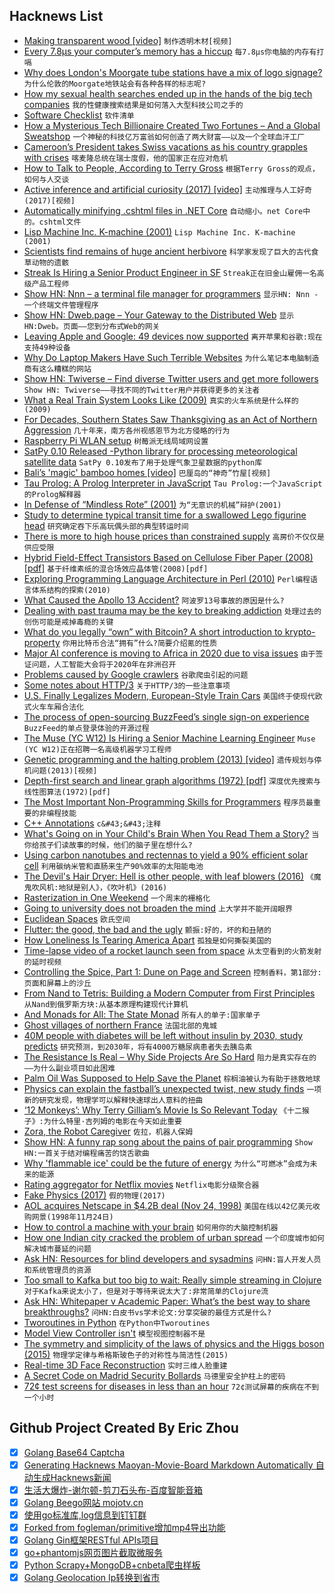 ## Hacknews List


- [Making transparent wood [video]](https://www.youtube.com/watch?v=x1H-323d838)  `制作透明木材[视频]`
- [Every 7.8μs your computer’s memory has a hiccup](https://blog.cloudflare.com/every-7-8us-your-computers-memory-has-a-hiccup/)  `每7.8μs你电脑的内存有打嗝`
- [Why does London&#39;s Moorgate tube stations have a mix of logo signage?](https://twitter.com/MrTimDunn/status/1065880618662313984)  `为什么伦敦的Moorgate地铁站会有各种各样的标志呢?`
- [How my sexual health searches ended up in the hands of the big tech companies](https://www.abc.net.au/news/2018-11-23/health-data-shared-with-tech-companies/10521456)  `我的性健康搜索结果是如何落入大型科技公司之手的`
- [Software Checklist](https://www.solipsys.co.uk/new/SoftwareChecklist.html?HN_rk24)  `软件清单`
- [How a Mysterious Tech Billionaire Created Two Fortunes – And a Global Sweatshop](https://www.forbes.com/sites/nathanvardi/2018/11/19/how-a-mysterious-tech-billionaire-created-two-fortunesand-a-global-software-sweatshop/#4e6d77766cff)  `一个神秘的科技亿万富翁如何创造了两大财富——以及一个全球血汗工厂`
- [Cameroon’s President takes Swiss vacations as his country grapples with crises](https://www.wsj.com/articles/where-does-the-lion-sleep-tonight-genevas-intercontinental-hotel-1541368940)  `喀麦隆总统在瑞士度假，他的国家正在应对危机`
- [How to Talk to People, According to Terry Gross](https://www.nytimes.com/2018/11/17/style/self-care/terry-gross-conversation-advice.html)  `根据Terry Gross的观点，如何与人交谈`
- [Active inference and artificial curiosity (2017) [video]](https://www.youtube.com/watch?v=Y1egnoCWgUg)  `主动推理与人工好奇(2017)[视频]`
- [Automatically minifying .cshtml files in .NET Core](https://debugandrelease.blogspot.com/2018/11/automatically-minifying-cshtml-files-in.html)  `自动缩小。net Core中的。cshtml文件`
- [Lisp Machine Inc. K-machine (2001)](http://fare.tunes.org/tmp/emergent/kmachine.htm)  `Lisp Machine Inc. K-machine (2001)`
- [Scientists find remains of huge ancient herbivore](https://phys.org/news/2018-11-scientists-huge-ancient-herbivore.html)  `科学家发现了巨大的古代食草动物的遗骸`
- [Streak Is Hiring a Senior Product Engineer in SF](https://www.streak.com/careers/product-engineer)  `Streak正在旧金山雇佣一名高级产品工程师`
- [Show HN: Nnn – a terminal file manager for programmers](https://github.com/jarun/nnn)  `显示HN: Nnn -一个终端文件管理程序`
- [Show HN: Dweb.page – Your Gateway to the Distributed Web](https://github.com/PACTCare/Dweb.page)  `显示HN:Dweb。页面——您到分布式Web的网关`
- [Leaving Apple and Google: 49 devices now supported](https://e.foundation/towards-an-e-fairphone/)  `离开苹果和谷歌:现在支持49种设备`
- [Why Do Laptop Makers Have Such Terrible Websites](https://gizmodo.com/why-do-laptop-makers-have-such-terrible-websites-1830499398)  `为什么笔记本电脑制造商有这么糟糕的网站`
- [Show HN: Twiverse – Find diverse Twitter users and get more followers](https://twiverse.com)  `Show HN: Twiverse——寻找不同的Twitter用户并获得更多的关注者`
- [What a Real Train System Looks Like (2009)](https://newworldeconomics.com/what-a-real-train-system-looks-like/)  `真实的火车系统是什么样的(2009)`
- [For Decades, Southern States Saw Thanksgiving as an Act of Northern Aggression](https://www.atlasobscura.com/articles/thanksgiving-pumpkin-pie-culture-war)  `几十年来，南方各州视感恩节为北方侵略的行为`
- [Raspberry Pi WLAN setup](http://www.berrylan.org/)  `树莓派无线局域网设置`
- [SatPy 0.10 Released -Python library for processing meteorological satellite data](https://groups.google.com/forum/#!topic/pytroll/8OS5WD8RBY4)  `SatPy 0.10发布了用于处理气象卫星数据的python库`
- [Bali’s &#39;magic&#39; bamboo homes [video]](https://www.bbc.com/reel/video/p06sjxl5/the-beautiful-homes-made-from-bamboo)  `巴厘岛的“神奇”竹屋[视频]`
- [Tau Prolog: A Prolog Interpreter in JavaScript](http://tau-prolog.org/)  `Tau Prolog:一个JavaScript的Prolog解释器`
- [In Defense of “Mindless Rote” (2001)](http://nychold.com/akin-rote01.html)  `为“无意识的机械”辩护(2001)`
- [Study to determine typical transit time for a swallowed Lego figurine head](https://onlinelibrary.wiley.com/doi/abs/10.1111/jpc.14309)  `研究确定吞下乐高玩偶头部的典型转运时间`
- [There is more to high house prices than constrained supply](https://www.economist.com/finance-and-economics/2018/11/24/there-is-more-to-high-house-prices-than-constrained-supply)  `高房价不仅仅是供应受限`
- [Hybrid Field-Effect Transistors Based on Cellulose Fiber Paper (2008) [pdf]](https://run.unl.pt/bitstream/10362/3242/1/Fortunato_2008.pdf)  `基于纤维素纸的混合场效应晶体管(2008)[pdf]`
- [Exploring Programming Language Architecture in Perl (2010)](http://billhails.net/Book/front.html)  `Perl编程语言体系结构的探索(2010)`
- [What Caused the Apollo 13 Accident?](https://www.space.com/8193-caused-apollo-13-accident.html)  `阿波罗13号事故的原因是什么?`
- [Dealing with past trauma may be the key to breaking addiction](https://www.theguardian.com/lifeandstyle/2018/nov/24/joanna-moorhead-gabriel-mate-trauma-addiction-treat)  `处理过去的创伤可能是戒掉毒瘾的关键`
- [What do you legally “own” with Bitcoin? A short introduction to krypto-property](https://prestonbyrne.com/2018/11/23/what-do-you-legally-own-with-bitcoin/)  `你用比特币合法“拥有”什么?简要介绍氪的性质`
- [Major AI conference is moving to Africa in 2020 due to visa issues](https://venturebeat.com/2018/11/19/major-ai-conference-is-moving-to-africa-in-2020-due-to-visa-issues/)  `由于签证问题，人工智能大会将于2020年在非洲召开`
- [Problems caused by Google crawlers](http://www.hackerfactor.com/blog/index.php?/archives/823-More-Google-Abuse.html)  `谷歌爬虫引起的问题`
- [Some notes about HTTP/3](https://blog.erratasec.com/2018/11/some-notes-about-http3.html)  `关于HTTP/3的一些注意事项`
- [U.S. Finally Legalizes Modern, European-Style Train Cars](https://usa.streetsblog.org/2018/11/23/u-s-finally-legalizes-modern-european-style-train-cars/)  `美国终于使现代欧式火车车厢合法化`
- [The process of open-sourcing BuzzFeed’s single sign-on experience](https://increment.com/security/open-sourcing-buzzfeeds-single-sign-on-process/)  `BuzzFeed的单点登录体验的开源过程`
- [The  Muse (YC W12) Is Hiring a Senior Machine Learning Engineer](https://www.themuse.com/jobs/themuse/sr-machine-learning-engineer-8d94a2)  `Muse (YC W12)正在招聘一名高级机器学习工程师`
- [Genetic programming and the halting problem (2013) [video]](https://www.youtube.com/watch?v=fst40OxKX7o)  `遗传规划与停机问题(2013)[视频]`
- [Depth-first search and linear graph algorithms (1972) [pdf]](https://rjlipton.files.wordpress.com/2009/10/dfs1971.pdf)  `深度优先搜索与线性图算法(1972)[pdf]`
- [The Most Important Non-Programming Skills for Programmers](https://dev.to/aspittel/the-most-important-non-programming-skills-for-programmers-iii)  `程序员最重要的非编程技能`
- [C&#43;&#43; Annotations](http://www.icce.rug.nl/documents/cplusplus/)  `c&#43;&#43;注释`
- [What&#39;s Going on in Your Child&#39;s Brain When You Read Them a Story?](https://www.kqed.org/mindshift/51281/whats-going-on-in-your-childs-brain-when-you-read-them-a-story)  `当你给孩子们读故事的时候，他们的脑子里在想什么?`
- [Using carbon nanotubes and rectennas to yield a 90% efficient solar cell](https://pv-magazine-usa.com/2018/11/23/all-i-want-for-christmas-is-a-90-efficient-solar-panel/)  `利用碳纳米管和直肠来生产90%效率的太阳能电池`
- [The Devil&#39;s Hair Dryer: Hell is other people, with leaf blowers (2016)](https://www.citylab.com/life/2016/11/the-case-against-neighbors-with-leaf-blowers/506324/)  `《魔鬼吹风机:地狱是别人》，《吹叶机》(2016)`
- [Rasterization in One Weekend](https://tayfunkayhan.wordpress.com/2018/11/24/rasterization-in-one-weekend/)  `一个周末的栅格化`
- [Going to university does not broaden the mind](https://www.economist.com/science-and-technology/2018/11/24/going-to-university-does-not-broaden-the-mind)  `上大学并不能开阔眼界`
- [Euclidean Spaces](https://meurer.xyz/post/2018-11-18-euclidean-spaces/)  `欧氏空间`
- [Flutter: the good, the bad and the ugly](https://medium.com/asos-techblog/flutter-vs-react-native-for-ios-android-app-development-c41b4e038db9)  `颤振:好的，坏的和丑陋的`
- [How Loneliness Is Tearing America Apart](https://www.nytimes.com/2018/11/23/opinion/loneliness-political-polarization.html)  `孤独是如何撕裂美国的`
- [Time-lapse video of a rocket launch seen from space](https://www.syfy.com/syfywire/amazing-time-lapse-video-of-a-rocket-launch-seen-from-space)  `从太空看到的火箭发射的延时视频`
- [Controlling the Spice, Part 1: Dune on Page and Screen](https://www.filfre.net/2018/11/controlling-the-spice-part-1-dune-on-page-and-screen/)  `控制香料，第1部分:页面和屏幕上的沙丘`
- [From Nand to Tetris: Building a Modern Computer from First Principles](https://www.nand2tetris.org/)  `从Nand到俄罗斯方块:从基本原理构建现代计算机`
- [And Monads for All: The State Monad](http://rcardin.github.io/design/programming/fp/monad/2018/11/22/and-monads-for-all-state-monad.html)  `所有人的单子:国家单子`
- [Ghost villages of northern France](http://www.bbc.com/travel/story/20181122-the-nine-ghost-villages-of-northern-france)  `法国北部的鬼城`
- [40M people with diabetes will be left without insulin by 2030, study predicts](https://www.ksl.com/article/46431985/40m-people-with-diabetes-will-be-left-without-insulin-by-2030-study-predicts)  `研究预测，到2030年，将有4000万糖尿病患者失去胰岛素`
- [The Resistance Is Real – Why Side Projects Are So Hard](http://davemart.in/resistance/)  `阻力是真实存在的——为什么副业项目如此困难`
- [Palm Oil Was Supposed to Help Save the Planet](https://www.nytimes.com/2018/11/20/magazine/palm-oil-borneo-climate-catastrophe.html)  `棕榈油被认为有助于拯救地球`
- [Physics can explain the fastball’s unexpected twist, new study finds](https://arstechnica.com/science/2018/11/physics-can-explain-the-fastballs-unexpected-twist-new-study-finds/)  `一项新的研究发现，物理学可以解释快速球出人意料的扭曲`
- [‘12 Monkeys’: Why Terry Gilliam’s Movie Is So Relevant Today](https://www.vulture.com/2018/11/12-monkeys-why-terry-gilliams-movie-is-so-relevant-today.html)  `《十二猴子》:为什么特里·吉列姆的电影在今天如此重要`
- [Zora, the Robot Caregiver](https://www.nytimes.com/interactive/2018/11/23/technology/robot-nurse-zora.html)  `佐拉，机器人保姆`
- [Show HN: A funny rap song about the pains of pair programming](item?id=18523737)  `Show HN:一首关于结对编程痛苦的饶舌歌曲`
- [Why &#39;flammable ice&#39; could be the future of energy](http://www.bbc.com/future/story/20181119-why-flammable-ice-could-be-the-future-of-energy)  `为什么“可燃冰”会成为未来的能源`
- [Rating aggregator for Netflix movies](https://flickmetrix.com/netflix)  `Netflix电影分级聚合器`
- [Fake Physics (2017)](http://www.math.columbia.edu/~woit/wordpress/?p=9053)  `假的物理(2017)`
- [AOL acquires Netscape in $4.2B deal (Nov 24, 1998)](https://money.cnn.com/1998/11/24/technology/aol/)  `美国在线以42亿美元收购网景(1998年11月24日)`
- [How to control a machine with your brain](https://www.newyorker.com/magazine/2018/11/26/how-to-control-a-machine-with-your-brain)  `如何用你的大脑控制机器`
- [How one Indian city cracked the problem of urban spread](https://www.economist.com/asia/2018/11/24/how-one-indian-city-cracked-the-problem-of-urban-spread)  `一个印度城市如何解决城市蔓延的问题`
- [Ask HN: Resources for blind developers and sysadmins](item?id=18522497)  `问HN:盲人开发人员和系统管理员的资源`
- [Too small to Kafka but too big to wait: Really simple streaming in Clojure](https://dataissexy.wordpress.com/2018/11/05/too-small-to-kafka-but-too-big-to-wait-really-simple-streaming-in-clojure-queues-pubsub-activemq-rabbitmq/)  `对于Kafka来说太小了，但是对于等待来说太大了:非常简单的Clojure流`
- [Ask HN: Whitepaper v Academic Paper: What’s the best way to share breakthroughs?](item?id=18520273)  `问HN:白皮书vs学术论文:分享突破的最佳方式是什么?`
- [Tworoutines in Python](http://threespeedlogic.com/python-tworoutines.html)  `在Python中Tworoutines`
- [Model View Controller isn&#39;t](http://beza1e1.tuxen.de/model_view_controller.html)  `模型视图控制器不是`
- [The symmetry and simplicity of the laws of physics and the Higgs boson (2015)](https://arxiv.org/abs/1410.6753)  `物理学定律与希格斯玻色子的对称性与简洁性(2015)`
- [Real-time 3D Face Reconstruction](https://github.com/cleardusk/3DDFA)  `实时三维人脸重建`
- [A Secret Code on Madrid Security Bollards](https://www.atlasobscura.com/articles/secret-code-on-madrid-security-bollards)  `马德里安全护柱上的密码`
- [72¢ test screens for diseases in less than an hour](https://www.futurity.org/envision-medical-test-diseases-1911622-2/)  `72¢测试屏幕的疾病在不到一个小时`

## Github Project Created By Eric Zhou

- [x] [Golang Base64 Captcha](https://github.com/mojocn/base64Captcha)
- [x] [Generating Hacknews Maoyan-Movie-Board Markdown Automatically 自动生成Hacknews新闻](https://github.com/dejavuzhou/md-genie)
- [x] [生活大爆炸-谢尔顿-剪刀石头布-百度智能音箱](https://github.com/mojocn/dueros-bang-game)
- [x] [Golang Beego网站 mojotv.cn](https://github.com/mojocn/www.mojotv.cn)
- [x] [使用go标准库,log信息到钉钉群](https://github.com/mojocn/dooger)
- [x] [Forked from fogleman/primitive增加mp4导出功能](https://github.com/mojocn/primitive)
- [x] [Golang Gin框架RESTful APIs项目](https://github.com/JJJJJJJerk/ezier-golang-web-api-framework)
- [x] [go+phantomjs网页图片截取微服务](https://github.com/mojocn/screen_shot)
- [x] [Python Scrapy+MongoDB+cnbeta爬虫样板](https://github.com/mojocn/scrapy_mongodb_boilerplate_cnbeta)
- [x] [Golang Geolocation Ip转换到省市](https://github.com/mojocn/ip2location)